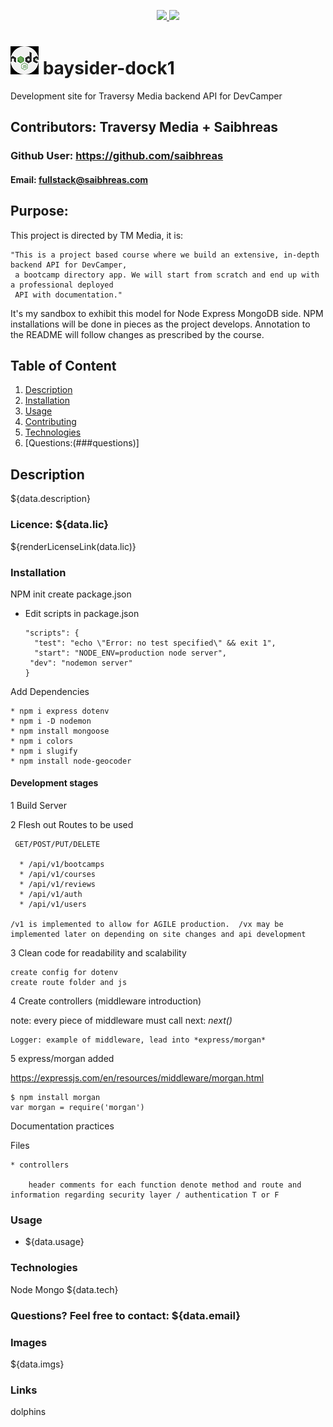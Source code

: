 <p align='center'>
  <a href="https://github.com/saibhreas">
    <img src="https://img.shields.io/badge/GitHub-100000?style=flat&logo=github&logoColor=white">
  </a>
  
  <a href='https://www.linkedin.com/in/siobhanknuttel'>
      <img src='https://img.shields.io/badge/LinkedIn-blue?style=flat&logo=linkedin&labelColor=blue'>
  </a>
</p>

# ![node icon](./img/NodeJS_small.png) baysider-dock1

Development site for Traversy Media backend API for DevCamper

  ## Contributors: Traversy Media + Saibhreas
  
  ### Github User: https://github.com/saibhreas
  
  #### Email: fullstack@saibhreas.com
  
  ## Purpose: 

  This project is directed by TM Media, it is:

    "This is a project based course where we build an extensive, in-depth backend API for DevCamper,
     a bootcamp directory app. We will start from scratch and end up with a professional deployed 
     API with documentation."

  It's my sandbox to exhibit this model for Node Express  MongoDB side.  NPM installations will be done in pieces as the project develops.
  Annotation to the README will follow changes as prescribed by the course.
  
  ## Table of Content
  
  1. [Description](##description)
  2. [Installation](###installation)
  3. [Usage](###usage)
  4. [Contributing](###contributing)
  5. [Technologies](###technologies)
  6. [Questions:(###questions)]
  
  ## Description
  
  ${data.description}
    
  ### Licence: ${data.lic}
  
  ${renderLicenseLink(data.lic)}
  
  ### Installation

NPM init create package.json

  - Edit scripts in package.json

        "scripts": {
          "test": "echo \"Error: no test specified\" && exit 1",
          "start": "NODE_ENV=production node server",
         "dev": "nodemon server"
        }


Add Dependencies

    * npm i express dotenv
    * npm i -D nodemon
    * npm install mongoose
    * npm i colors
    * npm i slugify
    * npm install node-geocoder

#### Development stages
  1 Build Server

  2 Flesh out Routes to be used

     GET/POST/PUT/DELETE

      * /api/v1/bootcamps
      * /api/v1/courses
      * /api/v1/reviews
      * /api/v1/auth
      * /api/v1/users
  
    /v1 is implemented to allow for AGILE production.  /vx may be implemented later on depending on site changes and api development 

  3 Clean code for readability and scalability

    create config for dotenv
    create route folder and js
    
  4 Create controllers (middleware introduction)

  note: every piece of middleware must call next: *next()*

    Logger: example of middleware, lead into *express/morgan*

  5 express/morgan   added

  https://expressjs.com/en/resources/middleware/morgan.html

    $ npm install morgan
    var morgan = require('morgan')

    

Documentation practices

  Files

    * controllers

        header comments for each function denote method and route and information regarding security layer / authentication T or F
        
  ### Usage

  * ${data.usage}  
  
  ### Technologies
  
  Node
  Mongo
  ${data.tech}
  ### Questions? Feel free to contact: ${data.email}
  
  ### Images
  
  ${data.imgs}
  
  ### Links
  dolphins
  